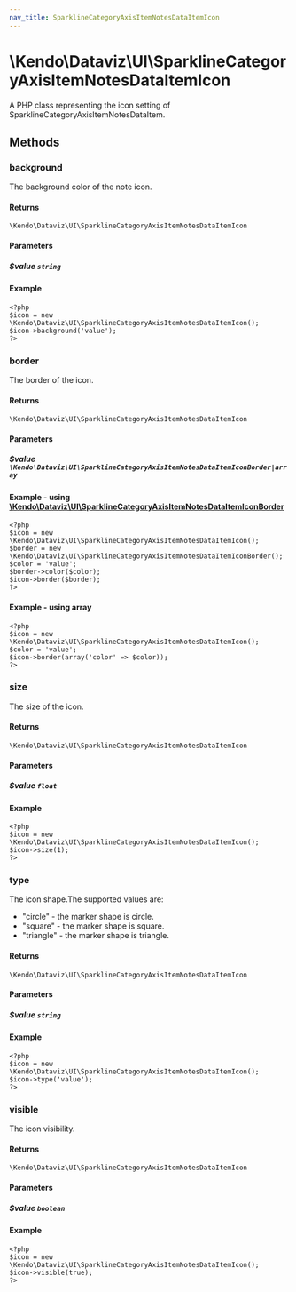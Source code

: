 ```yaml
---
nav_title: SparklineCategoryAxisItemNotesDataItemIcon
---
```


# \Kendo\Dataviz\UI\SparklineCategoryAxisItemNotesDataItemIcon

A PHP class representing the icon setting of SparklineCategoryAxisItemNotesDataItem.


## Methods

### background
The background color of the note icon.

#### Returns
`\Kendo\Dataviz\UI\SparklineCategoryAxisItemNotesDataItemIcon`

#### Parameters

##### $value `string`



#### Example 
    <?php
    $icon = new \Kendo\Dataviz\UI\SparklineCategoryAxisItemNotesDataItemIcon();
    $icon->background('value');
    ?>

### border

The border of the icon.

#### Returns
`\Kendo\Dataviz\UI\SparklineCategoryAxisItemNotesDataItemIcon`

#### Parameters

##### $value `\Kendo\Dataviz\UI\SparklineCategoryAxisItemNotesDataItemIconBorder|array`


#### Example - using [\Kendo\Dataviz\UI\SparklineCategoryAxisItemNotesDataItemIconBorder](/api/wrappers/php/Kendo/Dataviz/UI/SparklineCategoryAxisItemNotesDataItemIconBorder)
    <?php
    $icon = new \Kendo\Dataviz\UI\SparklineCategoryAxisItemNotesDataItemIcon();
    $border = new \Kendo\Dataviz\UI\SparklineCategoryAxisItemNotesDataItemIconBorder();
    $color = 'value';
    $border->color($color);
    $icon->border($border);
    ?>

#### Example - using array

    <?php
    $icon = new \Kendo\Dataviz\UI\SparklineCategoryAxisItemNotesDataItemIcon();
    $color = 'value';
    $icon->border(array('color' => $color));
    ?>

### size
The size of the icon.

#### Returns
`\Kendo\Dataviz\UI\SparklineCategoryAxisItemNotesDataItemIcon`

#### Parameters

##### $value `float`



#### Example 
    <?php
    $icon = new \Kendo\Dataviz\UI\SparklineCategoryAxisItemNotesDataItemIcon();
    $icon->size(1);
    ?>

### type
The icon shape.The supported values are:
* "circle" - the marker shape is circle.
* "square" - the marker shape is square.
* "triangle" - the marker shape is triangle.

#### Returns
`\Kendo\Dataviz\UI\SparklineCategoryAxisItemNotesDataItemIcon`

#### Parameters

##### $value `string`



#### Example 
    <?php
    $icon = new \Kendo\Dataviz\UI\SparklineCategoryAxisItemNotesDataItemIcon();
    $icon->type('value');
    ?>

### visible
The icon visibility.

#### Returns
`\Kendo\Dataviz\UI\SparklineCategoryAxisItemNotesDataItemIcon`

#### Parameters

##### $value `boolean`



#### Example 
    <?php
    $icon = new \Kendo\Dataviz\UI\SparklineCategoryAxisItemNotesDataItemIcon();
    $icon->visible(true);
    ?>

